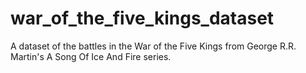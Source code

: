 war_of_the_five_kings_dataset
=============================

A dataset of the battles in the War of the Five Kings from George R.R. Martin's A Song Of Ice And Fire series.
